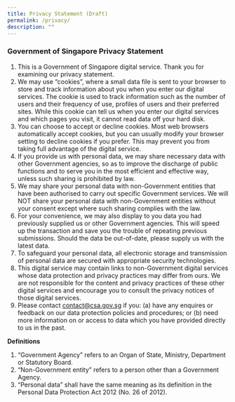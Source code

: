 ```yaml
---
title: Privacy Statement (Draft)
permalink: /privacy/
description: ""
---
```


### **Government of Singapore Privacy Statement**

1. This is a Government of Singapore digital service. Thank you for examining our privacy statement.
2. We may use “cookies”, where a small data file is sent to your browser to store and track information about you when you enter our digital services. The cookie is used to track information such as the number of users and their frequency of use, profiles of users and their preferred sites. While this cookie can tell us when you enter our digital services and which pages you visit, it cannot read data off your hard disk.
3. You can choose to accept or decline cookies. Most web browsers automatically accept cookies, but you can usually modify your browser setting to decline cookies if you prefer. This may prevent you from taking full advantage of the digital service.
4. If you provide us with personal data, we may share necessary data with other Government agencies, so as to improve the discharge of public functions and to serve you in the most efficient and effective way, unless such sharing is prohibited by law.
5. We may share your personal data with non-Government entities that have been authorised to carry out specific Government services. We will NOT share your personal data with non-Government entities without your consent except where such sharing complies with the law.
6. For your convenience, we may also display to you data you had previously supplied us or other Government agencies. This will speed up the transaction and save you the trouble of repeating previous submissions. Should the data be out-of-date, please supply us with the latest data. 
7. To safeguard your personal data, all electronic storage and transmission of personal data are secured with appropriate security technologies.
8. This digital service may contain links to non-Government digital services whose data protection and privacy practices may differ from ours. We are not responsible for the content and privacy practices of these other digital services and encourage you to consult the privacy notices of those digital services.
9.	Please contact [contact@csa.gov.sg](mailto:contact@csa.gov.sg) if you: (a) have any enquires or feedback on our data protection policies and procedures; or (b) need more information on or access to data which you have provided directly to us in the past.

**Definitions**

1. “Government Agency” refers to an Organ of State, Ministry, Department or Statutory Board.
2. “Non-Government entity” refers to a person other than a Government Agency.
3. “Personal data” shall have the same meaning as its definition in the Personal Data Protection Act 2012 (No. 26 of 2012).